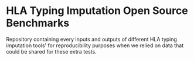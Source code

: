 # HLA Typing Imputation Open Source Benchmarks
Repository containing every inputs and outputs of different HLA typing imputation tools' for reproducibility purposes when we relied on data that could be shared for these extra tests.
